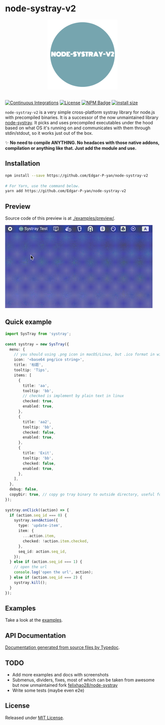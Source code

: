 # node-systray-v2

<div align="center">
  <a href="https://github.com/Edgar-P-yan/node-systray-v2">
    <img src="https://raw.githubusercontent.com/Edgar-P-yan/node-systray-v2/main/assets/node-systray-v2-logo.png" width="228" height="228">
  </a>
  <br>
  <br>
</div>

[![Continuous Integrations](https://github.com/Edgar-P-Yan/node-systray-v2/actions/workflows/continuous-integrations.yaml/badge.svg?branch=main)](https://github.com/Edgar-P-Yan/node-systray-v2/actions/workflows/continuous-integrations.yaml)
[![License](https://badgen.net/github/license/Edgar-P-Yan/node-systray-v2)](./LICENSE)
[![NPM Badge](https://badge.fury.io/js/node-systray-v2.svg)](https://badge.fury.io/js/node-systray-v2)
[![install size](https://packagephobia.com/badge?p=node-systray-v2)](https://packagephobia.com/result?p=node-systray-v2)

`node-systray-v2` is a very simple cross-platform systray library for node.js with precompiled binaries. It is a successor of the now unmaintained library [node-systray](https://github.com/zaaack/node-systray).
It picks and uses precompiled executables under the hood based on what OS it's running on and communicates with them through stdin/stdout, so it works just out of the box.

✨ **No need to compile ANYTHING. No headaces with those native addons, compilation or anything like that. Just add the module and use.**

## Installation

```sh
npm install --save https://github.com/Edgar-P-yan/node-systray-v2

# For Yarn, use the command below.
yarn add https://github.com/Edgar-P-yan/node-systray-v2
```

## Preview
Source code of this preview is at [./examples/preview/](./examples/preview/).

<img src="./examples/preview/screencast.gif" width="480px">

## Quick example

```ts
import SysTray from 'systray';

const systray = new SysTray({
  menu: {
    // you should using .png icon in macOS/Linux, but .ico format in windows
    icon: '<base64 png/ico string>',
    title: '标题',
    tooltip: 'Tips',
    items: [
      {
        title: 'aa',
        tooltip: 'bb',
        // checked is implement by plain text in linux
        checked: true,
        enabled: true,
      },
      {
        title: 'aa2',
        tooltip: 'bb',
        checked: false,
        enabled: true,
      },
      {
        title: 'Exit',
        tooltip: 'bb',
        checked: false,
        enabled: true,
      },
    ],
  },
  debug: false,
  copyDir: true, // copy go tray binary to outside directory, useful for packing tool like pkg.
});

systray.onClick((action) => {
  if (action.seq_id === 0) {
    systray.sendAction({
      type: 'update-item',
      item: {
        ...action.item,
        checked: !action.item.checked,
      },
      seq_id: action.seq_id,
    });
  } else if (action.seq_id === 1) {
    // open the url
    console.log('open the url', action);
  } else if (action.seq_id === 2) {
    systray.kill();
  }
});
```

## Examples

Take a look at the [examples](./examples).

## API Documentation

[Documentation generated from source files by Typedoc](./docs/README.md).

## TODO
- Add more examples and docs with screenshots
- Submenus, dividers, fixes, most of which can be taken from awesome but now unmaintained fork [felixhao28/node-systray](https://github.com/felixhao28/node-systray)
- Write some tests (maybe even e2e)

## License

Released under [MIT License](./LICENSE).
